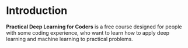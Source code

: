 # Introduction
**Practical Deep Learning for Coders** is a free course designed for people with some coding experience, who want to learn how to apply deep learning and machine learning to practical problems.
